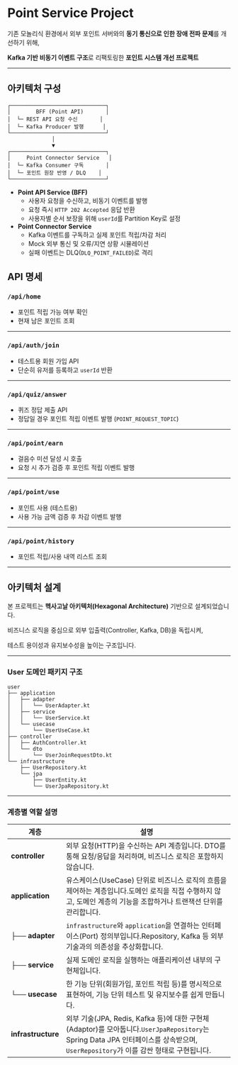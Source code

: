 # Point Service Project

기존 모놀리식 환경에서 외부 포인트 서버와의 **동기 통신으로 인한 장애 전파 문제**를 개선하기 위해,

**Kafka 기반 비동기 이벤트 구조**로 리팩토링한 **포인트 시스템 개선 프로젝트**

---

## 아키텍처 구성

```
┌──────────────────────────────┐
│        BFF (Point API)       │
│  └─ REST API 요청 수신       │
│  └─ Kafka Producer 발행      │
└──────────────────────────────┘
              │
              ▼
┌──────────────────────────────┐
│     Point Connector Service   │
│  └─ Kafka Consumer 구독       │
│  └─ 포인트 원장 반영 / DLQ    │
└──────────────────────────────┘
```

- **Point API Service (BFF)**
    - 사용자 요청을 수신하고, 비동기 이벤트를 발행
    - 요청 즉시 `HTTP 202 Accepted` 응답 반환
    - 사용자별 순서 보장을 위해 `userId`를 Partition Key로 설정
- **Point Connector Service**
    - Kafka 이벤트를 구독하고 실제 포인트 적립/차감 처리
    - Mock 외부 통신 및 오류/지연 상황 시뮬레이션
    - 실패 이벤트는 DLQ(`DLQ_POINT_FAILED`)로 격리

## API 명세

### `/api/home`

- 포인트 적립 가능 여부 확인
- 현재 남은 포인트 조회

---

### `/api/auth/join`

- 테스트용 회원 가입 API
- 단순히 유저를 등록하고 `userId` 반환

---

### `/api/quiz/answer`

- 퀴즈 정답 제출 API
- 정답일 경우 포인트 적립 이벤트 발행 (`POINT_REQUEST_TOPIC`)

---

### `/api/point/earn`

- 걸음수 미션 달성 시 호출
- 요청 시 추가 검증 후 포인트 적립 이벤트 발행

---

### `/api/point/use`

- 포인트 사용 (테스트용)
- 사용 가능 금액 검증 후 차감 이벤트 발행

---

### `/api/point/history`

- 포인트 적립/사용 내역 리스트 조회

---

## 아키텍처 설계

본 프로젝트는 **헥사고날 아키텍처(Hexagonal Architecture)** 기반으로 설계되었습니다.

비즈니스 로직을 중심으로 외부 입출력(Controller, Kafka, DB)을 독립시켜,

테스트 용이성과 유지보수성을 높이는 구조입니다.

---

### User 도메인 패키지 구조

```
user
├── application
│   ├── adapter
│   │   └── UserAdapter.kt
│   ├── service
│   │   └── UserService.kt
│   └── usecase
│       └── UserUseCase.kt
├── controller
│   ├── AuthController.kt
│   └── dto
│       └── UserJoinRequestDto.kt
└── infrastructure
    ├── UserRepository.kt
    └── jpa
        ├── UserEntity.kt
        └── UserJpaRepository.kt

```

---

### 계층별 역할 설명

| 계층 | 설명 |
| --- | --- |
| **controller** | 외부 요청(HTTP)을 수신하는 API 계층입니다. DTO를 통해 요청/응답을 처리하며, 비즈니스 로직은 포함하지 않습니다. |
| **application** | 유스케이스(UseCase) 단위로 비즈니스 로직의 흐름을 제어하는 계층입니다.도메인 로직을 직접 수행하지 않고, 도메인 계층의 기능을 조합하거나 트랜잭션 단위를 관리합니다. |
| ├── **adapter** | `infrastructure`와 `application`을 연결하는 인터페이스(Port) 정의부입니다.Repository, Kafka 등 외부 기술과의 의존성을 추상화합니다. |
| ├── **service** | 실제 도메인 로직을 실행하는 애플리케이션 내부의 구현체입니다. |
| └── **usecase** | 한 기능 단위(회원가입, 포인트 적립 등)를 명시적으로 표현하여, 기능 단위 테스트 및 유지보수를 쉽게 만듭니다. |
| **infrastructure** | 외부 기술(JPA, Redis, Kafka 등)에 대한 구현체(Adaptor)를 모아둡니다.`UserJpaRepository`는 Spring Data JPA 인터페이스를 상속받으며, `UserRepository`가 이를 감싼 형태로 구현됩니다. |